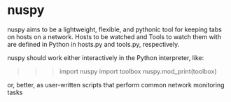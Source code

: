 nuspy
=====

nuspy aims to be a lightweight, flexible, and pythonic tool for keeping tabs on hosts on a network. Hosts to be watched and Tools to watch them with are defined in Python in hosts.py and tools.py, respectively.

nuspy should work either interactively in the Python interpreter, like:

>>> import nuspy
>>> import toolbox
>>> nuspy.mod_print(toolbox)

or, better, as user-written scripts that perform common network monitoring tasks


